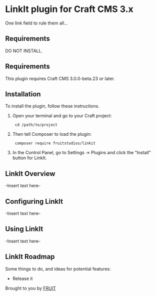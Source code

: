# LinkIt plugin for Craft CMS 3.x

One link field to rule them all...

## Requirements

DO NOT INSTALL.

## Requirements

This plugin requires Craft CMS 3.0.0-beta.23 or later.

## Installation

To install the plugin, follow these instructions.

1. Open your terminal and go to your Craft project:

        cd /path/to/project

2. Then tell Composer to load the plugin:

        composer require fruitstudios/linkit

3. In the Control Panel, go to Settings → Plugins and click the “Install” button for LinkIt.

## LinkIt Overview

-Insert text here-

## Configuring LinkIt

-Insert text here-

## Using LinkIt

-Insert text here-

## LinkIt Roadmap

Some things to do, and ideas for potential features:

* Release it

Brought to you by [FRUIT](https://fruitstudios.co.uk)
